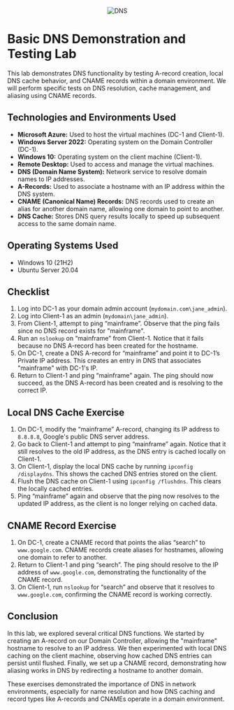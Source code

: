 <p align="center">
<img src="https://github.com/user-attachments/assets/7c526d0a-1014-467d-b658-4b485f6a94fd" alt="DNS"/>
</p>

<h1 align="left">Basic DNS Demonstration and Testing Lab</h1>

<p>This lab demonstrates DNS functionality by testing A-record creation, local DNS cache behavior, and CNAME records within a domain environment. We will perform specific tests on DNS resolution, cache management, and aliasing using CNAME records.</p>

<h2>Technologies and Environments Used</h2>
<ul>
  <li><strong>Microsoft Azure:</strong> Used to host the virtual machines (DC-1 and Client-1).</li>
  <li><strong>Windows Server 2022:</strong> Operating system on the Domain Controller (DC-1).</li>
  <li><strong>Windows 10:</strong> Operating system on the client machine (Client-1).</li>
  <li><strong>Remote Desktop:</strong> Used to access and manage the virtual machines.</li>
  <li><strong>DNS (Domain Name System):</strong> Network service to resolve domain names to IP addresses.</li>
  <li><strong>A-Records:</strong> Used to associate a hostname with an IP address within the DNS system.</li>
  <li><strong>CNAME (Canonical Name) Records:</strong> DNS records used to create an alias for another domain name, allowing one domain to point to another.</li>
  <li><strong>DNS Cache:</strong> Stores DNS query results locally to speed up subsequent access to the same domain name.</li>
</ul>

<h2>Operating Systems Used </h2>

- Windows 10 (21H2)
- Ubuntu Server 20.04

<h2>Checklist</h2>
<ol>
  <li>Log into DC-1 as your domain admin account (<code>mydomain.com\jane_admin</code>).</li>
  <li>Log into Client-1 as an admin (<code>mydomain\jane_admin</code>).</li>
  <li>From Client-1, attempt to ping “mainframe”. Observe that the ping fails since no DNS record exists for "mainframe".</li>
  <li>Run an <code>nslookup</code> on “mainframe” from Client-1. Notice that it fails because no DNS A-record has been created for the hostname.</li>
  <li>On DC-1, create a DNS A-record for “mainframe” and point it to DC-1’s Private IP address. This creates an entry in DNS that associates "mainframe" with DC-1's IP.</li>
  <li>Return to Client-1 and ping “mainframe” again. The ping should now succeed, as the DNS A-record has been created and is resolving to the correct IP.</li>
</ol>

<h2>Local DNS Cache Exercise</h2>
<ol>
  <li>On DC-1, modify the “mainframe” A-record, changing its IP address to <code>8.8.8.8</code>, Google's public DNS server address.</li>
  <li>Go back to Client-1 and attempt to ping “mainframe” again. Notice that it still resolves to the old IP address, as the DNS entry is cached locally on Client-1.</li>
  <li>On Client-1, display the local DNS cache by running <code>ipconfig /displaydns</code>. This shows the cached DNS entries stored on the client.</li>
  <li>Flush the DNS cache on Client-1 using <code>ipconfig /flushdns</code>. This clears the locally cached entries.</li>
  <li>Ping “mainframe” again and observe that the ping now resolves to the updated IP address, as the client is no longer relying on cached data.</li>
</ol>

<h2>CNAME Record Exercise</h2>
<ol>
  <li>On DC-1, create a CNAME record that points the alias “search” to <code>www.google.com</code>. CNAME records create aliases for hostnames, allowing one domain to refer to another.</li>
  <li>Return to Client-1 and ping “search”. The ping should resolve to the IP address of <code>www.google.com</code>, demonstrating the functionality of the CNAME record.</li>
  <li>On Client-1, run <code>nslookup</code> for “search” and observe that it resolves to <code>www.google.com</code>, confirming the CNAME record is working correctly.</li>
</ol>

<h2>Conclusion</h2>
<p>In this lab, we explored several critical DNS functions. We started by creating an A-record on our Domain Controller, allowing the "mainframe" hostname to resolve to an IP address. We then experimented with local DNS caching on the client machine, observing how cached DNS entries can persist until flushed. Finally, we set up a CNAME record, demonstrating how aliasing works in DNS by redirecting a hostname to another domain.</p>

<p>These exercises demonstrated the importance of DNS in network environments, especially for name resolution and how DNS caching and record types like A-records and CNAMEs operate in a domain environment.</p>

